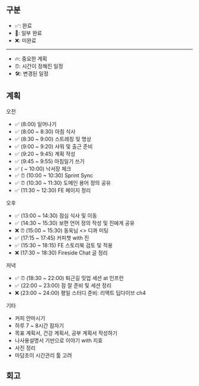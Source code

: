 ## 구분

- ✅: 완료
- 🔶: 일부 완료
- ❌: 미완료

---

- 🔥: 중요한 계획
- ⏰: 시간이 정해진 일정
- 🛠️: 변경된 일정

## 계획

오전

- ✅ (8:00) 일어나기
- ✅ (8:00 ~ 8:30) 아침 식사
- ✅ (8:30 ~ 9:00) 스트레칭 및 명상
- ✅ (9:00 ~ 9:20) 샤워 및 출근 준비
- ✅ (9:20 ~ 9:45) 계획 작성
- ✅ (9:45 ~ 9:55) 아침일기 쓰기
- ✅ ( ~ 10:00) 낙서장 체크
- ✅ ⏰ (10:00 ~ 10:30) Sprint Sync
- ✅ ⏰ (10:30 ~ 11:30) 도메인 용어 정의 공유
- ✅ (11:30 ~ 12:30) FE 페이지 정리

오후

- ✅ (13:00 ~ 14:30) 점심 식사 및 이동
- ✅ (14:30 ~ 15:30) 보편 언어 정의 작성 및 진에게 공유
- ❌ ⏰ (15:00 ~ 15:30) 동욱님 <> 디콰 미팅
- ✅ (17:15 ~ 17:45) 커피챗 with 진
- ✅ (15:30 ~ 18:15) FE 스토리북 검토 및 적용
- ❌ (17:30 ~ 18:30) Fireside Chat 글 정리

저녁

- ✅ ⏰ (18:30 ~ 22:00) 퇴근길 밋업 세션 at 인프런
- ✅ (22:00 ~ 23:00) 잠 잘 준비 및 세션 정리
- ❌ (23:00 ~ 24:00) 평일 스터디 준비: 리액트 딥다이브 ch4

기타

- 커피 안마시기
- 하루 7 ~ 8시간 잠자기
- 목표 계획서, 건강 계획서, 공부 계획서 작성하기
- 나사용설명서 기반으로 이야기 with 지효
- 사진 정리
- 마담초이 시간관리 툴 고려

## 회고

